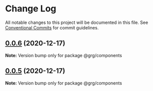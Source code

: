 # Change Log

All notable changes to this project will be documented in this file.
See [Conventional Commits](https://conventionalcommits.org) for commit guidelines.

## [0.0.6](https://github.com/swaysun/monorepo/compare/@grg/components@0.0.4...@grg/components@0.0.6) (2020-12-17)

**Note:** Version bump only for package @grg/components





## [0.0.5](https://github.com/swaysun/monorepo/compare/@grg/components@0.0.4...@grg/components@0.0.5) (2020-12-17)

**Note:** Version bump only for package @grg/components
